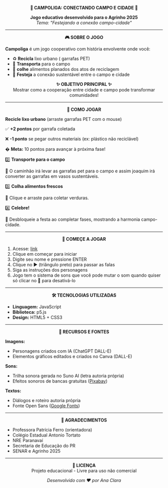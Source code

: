 <p align="center">
  <strong>🌱 CAMPOLIGA: CONECTANDO CAMPO E CIDADE 🌱</strong>
</p>

<p align="center">
  <strong>Jogo educativo desenvolvido para o Agrinho 2025</strong><br>
  <em>Tema: "Festejando a conexão campo-cidade"</em>
</p>

---

<p align="center">
  <strong>🎮 SOBRE O JOGO</strong>
</p>

**Campoliga** é um jogo cooperativo com história envolvente onde você:
- ♻️ **Recicla** lixo urbano ( garrafas PET)
- 🚚 **Transporta** para o campo
- 🌱 **colhe** alimentos planados dos atos de reciclagem
- 🎉 **Festeja** a conexão sustentável entre o campo e cidade

<p align="center">
  <strong>✨ OBJETIVO PRINCIPAL ✨</strong><br>
  Mostrar como a cooperação entre cidade e campo pode transformar comunidades!
</p>

---
<p align="center">
  <strong>🎯 COMO JOGAR</strong>
</p>

**Recicle lixo urbano** (arraste garrafas PET com o mouse)

✅ **+2 pontos** por garrafa coletada

❌ **-1 ponto** se pegar outros materiais (ex: plástico não reciclável)

� **Meta:** 10 pontos para avançar à próxima fase!

2️⃣ **Transporte para o campo**

🚜 O caminhão irá levar as garrafas pet para o campo e assim joaquim irá converter as garrafas em vasos sustentáveis.

3️⃣ **Colha alimentos frescos**

🥕 Clique e arraste para coletar verduras.

4️⃣ **Celebre!**

🎉 Desbloqueie a festa ao completar fases, mostrando a harmonia campo-cidade.

   ---

<p align="center">
  <strong>🚀 COMEÇE A JOGAR</strong>
</p>

1. Acesse: [link](https://editor.p5js.org/ana.moura.oliveira15/full/zLvPpebSM)
2. Clique em começar para iniciar
3. Digite seu nome e pressione ENTER
4. Clique no ▶️ (triângulo preto) para passar as falas
5. Siga as instruções dos personagens
6. Jogo tem o sistema de sons que você pode mutar o som quando quiser só clicar no 🎵 para desativá-lo


---

<p align="center">
  <strong>🛠 TECNOLOGIAS UTILIZADAS</strong>
</p>

- **Linguagem:** JavaScript
- **Biblioteca:** p5.js
- **Design:** HTML5 + CSS3

---

<p align="center">
  <strong>🎨 RECURSOS E FONTES</strong>
</p>

**Imagens:**
- Personagens criados com IA (ChatGPT DALL-E)
- Elementos gráficos editados e criados no Canva (DALL-E)

**Sons:**
- Trilha sonora gerada no Suno AI (letra autoria própria)
- Efeitos sonoros de bancas gratuitas ([Pixabay](https://pixabay.com/pt/sound-effects/))

**Textos:**
- Diálogos e roteiro autoria própria
- Fonte Open Sans ([Google Fonts](https://fonts.google.com/specimen/Open+Sans))

---

<p align="center">
  <strong>🙏 AGRADECIMENTOS</strong>
</p>

- Professora Patrícia Ferro (orientadora)
- Colégio Estadual Antonio Tortato 
- NRE Paranavaí
- Secretaria de Educação do PR
- SENAR e Agrinho 2025

---

<p align="center">
  <strong>📜 LICENÇA</strong><br>
  Projeto educacional - Livre para uso não comercial
</p>

<p align="center">
  <em>Desenvolvido com ❤️ por Ana Clara</em>
</p>
